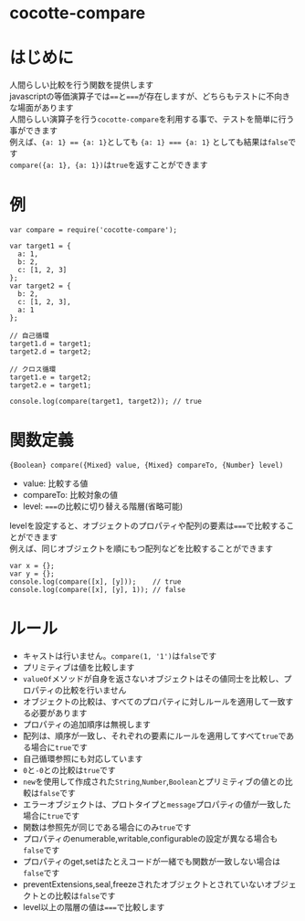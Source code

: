 cocotte-compare
===============

# はじめに

人間らしい比較を行う関数を提供します  
javascriptの等価演算子では`==`と`===`が存在しますが、どちらもテストに不向きな場面があります  
人間らしい演算子を行う`cocotte-compare`を利用する事で、テストを簡単に行う事ができます  
例えば、`{a: 1} == {a: 1}`としても `{a: 1} === {a: 1}` としても結果は`false`です  
`compare({a: 1}, {a: 1})`は`true`を返すことができます

# 例

```
var compare = require('cocotte-compare');

var target1 = {
  a: 1,
  b: 2,
  c: [1, 2, 3]
};
var target2 = {
  b: 2,
  c: [1, 2, 3],
  a: 1
};

// 自己循環
target1.d = target1;
target2.d = target2;

// クロス循環
target1.e = target2;
target2.e = target1;

console.log(compare(target1, target2)); // true
```

# 関数定義

`{Boolean} compare({Mixed} value, {Mixed} compareTo, {Number} level)`

  + value: 比較する値
  + compareTo: 比較対象の値
  + level: `===`の比較に切り替える階層(省略可能)

levelを設定すると、オブジェクトのプロパティや配列の要素は`===`で比較することができます  
例えば、同じオブジェクトを順にもつ配列などを比較することができます

```
var x = {};
var y = {};
console.log(compare([x], [y]));    // true
console.log(compare([x], [y], 1)); // false
```

# ルール

  + キャストは行いません。`compare(1, '1')`は`false`です
  + プリミティブは値を比較します
  + `valueOf`メソッドが自身を返さないオブジェクトはその値同士を比較し、プロパティの比較を行いません
  + オブジェクトの比較は、すべてのプロパティに対しルールを適用して一致する必要があります
  + プロパティの追加順序は無視します
  + 配列は、順序が一致し、それぞれの要素にルールを適用してすべて`true`である場合に`true`です
  + 自己循環参照にも対応しています
  + `0`と`-0`との比較は`true`です
  + `new`を使用して作成された`String`,`Number`,`Boolean`とプリミティブの値との比較は`false`です
  + エラーオブジェクトは、プロトタイプと`message`プロパティの値が一致した場合に`true`です
  + 関数は参照先が同じである場合にのみ`true`です
  + プロパティのenumerable,writable,configurableの設定が異なる場合も`false`です
  + プロパティのget,setはたとえコードが一緒でも関数が一致しない場合は`false`です
  + preventExtensions,seal,freezeされたオブジェクトとされていないオブジェクトとの比較は`false`です
  + level以上の階層の値は`===`で比較します

